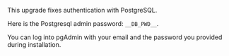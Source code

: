This upgrade fixes authentication with PostgreSQL.

Here is the Postgresql admin password: `__DB_PWD__`.

You can log into pgAdmin with your email and the password you provided during installation.

